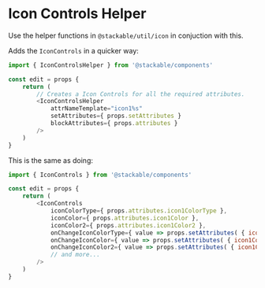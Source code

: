 # Icon Controls Helper

Use the helper functions in `@stackable/util/icon` in conjuction with this.

Adds the `IconControls` in a quicker way:

```js
import { IconControlsHelper } from '@stackable/components'

const edit = props {
	return (
		// Creates a Icon Controls for all the required attributes.
		<IconControlsHelper
			attrNameTemplate="icon1%s"
			setAttributes={ props.setAttributes }
			blockAttributes={ props.attributes }
		/>
	)
}
```

This is the same as doing:

```js
import { IconControls } from '@stackable/components'

const edit = props {
	return (
		<IconControls
			iconColorType={ props.attributes.icon1ColorType },
			iconColor={ props.attributes.icon1Color },
			iconColor2={ props.attributes.icon1Color2 },
			onChangeIconColorType={ value => props.setAttributes( { icon1ColorType: value } ) }
			onChangeIconColor={ value => props.setAttributes( { icon1Color: value } ) }
			onChangeIconColor2={ value => props.setAttributes( { icon1Color2: value } ) }
			// and more...
		/>
	)
}
```
